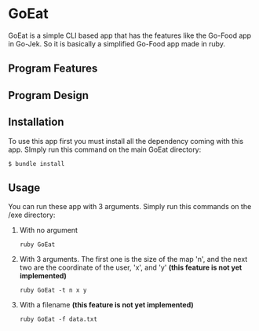 # GoEat

GoEat is a simple CLI based app that has the features like the Go-Food app in Go-Jek. So it is basically
a simplified Go-Food app made in ruby. 

## Program Features

## Program Design

## Installation

To use this app first you must install all the dependency coming with this app. SImply run this command on 
the main GoEat directory:

    $ bundle install

## Usage

You can run these app with 3 arguments. Simply run this commands on the /exe directory:
1. With no argument
   
   `ruby GoEat`

2. With 3 arguments. The first one is the size of the map 'n', and the next two are the
coordinate of the user, 'x', and 'y' 
**(this feature is not yet implemented)**
    
    `ruby GoEat -t n x y`

3. With a filename **(this feature is not yet implemented)**

    `ruby GoEat -f data.txt`
        